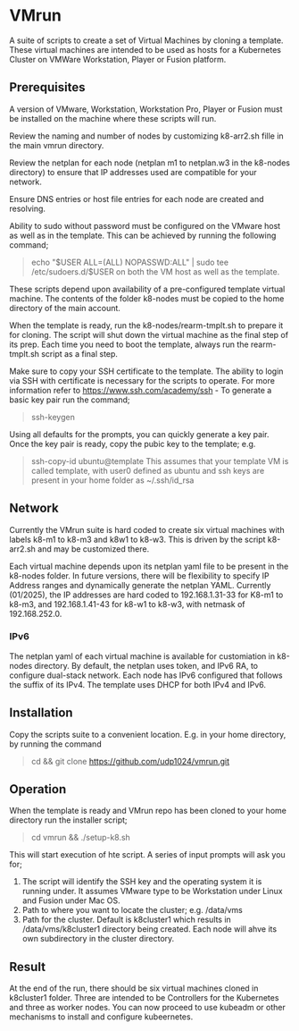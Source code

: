 # VMrun
A suite of scripts to create a set of Virtual Machines by cloning a template. These virtual machines are intended to be used as hosts for a Kubernetes Cluster on VMWare Workstation, Player or Fusion platform.

## Prerequisites
A version of VMware, Workstation, Workstation Pro, Player or Fusion must be installed on the machine where these scripts will run.

Review the naming and number of nodes by customizing k8-arr2.sh fille in the main vmrun directory.

Review the netplan for each node (netplan m1 to netplan.w3 in the k8-nodes directory) to ensure that IP addresses used are compatible for your network. 

Ensure DNS entries or host file entries for each node are created and resolving.

Ability to sudo without password must be configured on the VMware host as well as in the template. This can be achieved by running the following command;
> echo "$USER ALL=(ALL) NOPASSWD:ALL" | sudo tee /etc/sudoers.d/$USER
on both the VM host as well as the template.

These scripts depend upon availability of a pre-configured template virtual machine. The contents of the folder k8-nodes must be copied to the home directory of the main account.

When the template is ready, run the k8-nodes/rearm-tmplt.sh to prepare it for cloning. The script will shut down the virtual machine as the final step of its prep. Each time you need to boot the template, always run the rearm-tmplt.sh script as a final step.

Make sure to copy your SSH certificate to the template. The ability to login via SSH with certificate is necessary for the scripts to operate. For more information refer to https://www.ssh.com/academy/ssh - To generate a basic key pair run the command;
> ssh-keygen

Using all defaults for the prompts, you can quickly generate a key pair. Once the key pair is ready, copy the pubic key to the template; e.g.
>ssh-copy-id ubuntu@template
This assumes that your template VM is called template, with user0 defined as ubuntu and ssh keys are present in your home folder as ~/.ssh/id_rsa

## Network
Currently the VMrun suite is hard coded to create six virtual machines with labels k8-m1 to k8-m3 and k8w1 to k8-w3. This is driven by the script k8-arr2.sh and may be customized there.

Each virtual machine depends upon its netplan yaml file to be present in the k8-nodes folder. In future versions, there will be flexibility to specify IP Address ranges and dynamically generate the netplan YAML. Currently (01/2025), the IP addresses are hard coded to 192.168.1.31-33 for K8-m1 to k8-m3, and 192.168.1.41-43 for k8-w1 to k8-w3, with netmask of 192.168.252.0.

### IPv6
The netplan yaml of each virtual machine is available for customiation in k8-nodes directory. By default, the netplan uses token, and IPv6 RA, to configure dual-stack network. Each node has IPv6 configured that follows the suffix of its IPv4. The template uses DHCP for both IPv4 and IPv6. 

## Installation
Copy the scripts suite to a convenient location. E.g. in your home directory, by running the command
> cd && git clone https://github.com/udp1024/vmrun.git

## Operation
When the template is ready and VMrun repo has been cloned to your home directory run the installer script;
> cd vmrun && ./setup-k8.sh

This will start execution of hte script. A series of input prompts will ask you for;
1. The script will identify the SSH key and the operating system it is running under. It assumes VMware type to be Workstation under Linux and Fusion under Mac OS.
2. Path to where you want to locate the cluster; e.g. /data/vms
3. Path for the cluster. Default is k8cluster1 which results in /data/vms/k8cluster1 directory being created. Each node will ahve its own subdirectory in the cluster directory.

## Result
At the end of the run, there should be six virtual machines cloned in k8cluster1 folder. Three are intended to be Controllers for the Kubernetes and three as worker nodes. You can now proceed to use kubeadm or other mechanisms to install and configure kubeernetes.
